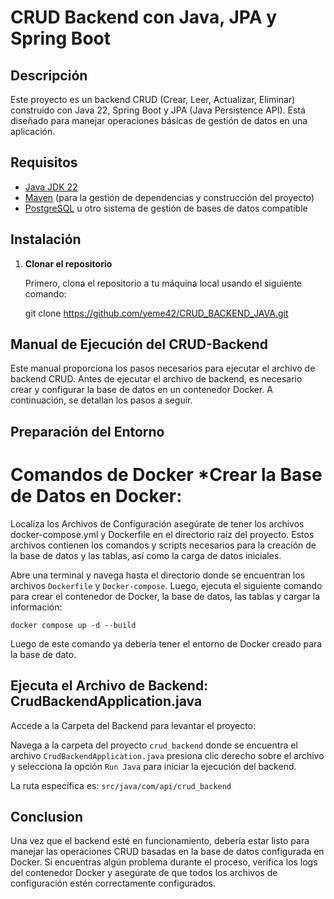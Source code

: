 # CRUD Backend con Java, JPA y Spring Boot

## Descripción

Este proyecto es un backend CRUD (Crear, Leer, Actualizar, Eliminar) construido con Java 22, Spring Boot y JPA (Java Persistence API). Está diseñado para manejar operaciones básicas de gestión de datos en una aplicación.

## Requisitos

- [Java JDK 22](https://www.oracle.com/java/technologies/javase-jdk22-downloads.html)
- [Maven](https://maven.apache.org/) (para la gestión de dependencias y construcción del proyecto)
- [PostgreSQL](https://www.postgresql.org/) u otro sistema de gestión de bases de datos compatible

## Instalación

1. **Clonar el repositorio**

   Primero, clona el repositorio a tu máquina local usando el siguiente comando:

   git clone https://github.com/yeme42/CRUD_BACKEND_JAVA.git

## Manual de Ejecución del CRUD-Backend 

Este manual proporciona los pasos necesarios para ejecutar el archivo de backend CRUD. Antes de ejecutar el archivo de backend, es necesario crear y configurar la base de datos en un contenedor Docker. A continuación, se detallan los pasos a seguir.

## 	Preparación del Entorno
# Comandos de Docker *Crear la Base de Datos en Docker:

Localiza los Archivos de Configuración asegúrate de tener los archivos docker-compose.yml y Dockerfile en el directorio raíz del proyecto. Estos archivos contienen los comandos y scripts necesarios para la creación de la base de datos y las tablas, así como la carga de datos iniciales.

Abre una terminal y navega hasta el directorio donde se encuentran los archivos `Dockerfile` y `Docker-compose`. Luego, ejecuta el siguiente comando para crear el contenedor de Docker, la base de datos, las tablas y cargar la información:

`docker compose up -d --build`

Luego de este comando ya debería tener el entorno de Docker creado para la base de dato.

##  Ejecuta el Archivo de Backend: CrudBackendApplication.java

Accede a la Carpeta del Backend para levantar el proyecto:

Navega a la carpeta del proyecto `crud_backend` donde se encuentra el archivo `CrudBackendApplication.java`  presiona clic derecho sobre el archivo y selecciona la opción `Run Java` para iniciar la ejecución del backend.

La ruta específica es:  `src/java/com/api/crud_backend`

## Conclusion
Una vez que el backend esté en funcionamiento, debería estar listo para manejar las operaciones CRUD basadas en la base de datos configurada en Docker. Si encuentras algún problema durante el proceso, verifica los logs del contenedor Docker y asegúrate de que todos los archivos de configuración estén correctamente configurados.

